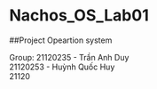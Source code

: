 # Nachos_OS_Lab01
##Project Opeartion system

Group:
21120235 - Trần Anh Duy <br>
21120253 - Huỳnh Quốc Huy <br>
21120

